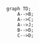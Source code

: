 <!-- ## Questions
<img src='Questions.png' width='400px' title='Questions - سوالات'>
space Learn :+1: sample example java code :shipit:

> [!TIP]
> for more information codes writed java, `Massage To Instagram` [Go To Page](https://instagram.com/ama.player0000) -->

```mermaid
graph TD;
    A-->B;
    A-->C;
    A-->J;
    B-->D;
    C-->D;
```
